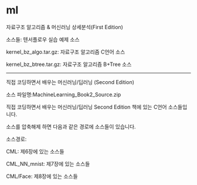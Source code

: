 # ml
자료구조 알고리즘 & 머신러닝 상세분석(First Edition)

소스들: 텐서플로우 실습 예제 소스

kernel_bz_algo.tar.gz: 자료구조 알고리즘 C언어 소스

kernel_bz_btree.tar.gz: 자료구조 알고리즘 B+Tree 소스

-----------------------------------------------------------------------------
직접 코딩하면서 배우는 머신러닝/딥러닝 (Second Edition)

소스 파일명:MachineLearning_Book2_Source.zip

직접 코딩하면서 배우는 머신러닝/딥러닝 Second Edition 책에 있는 C언어 소스들입니다.

소스를 압축해제 하면 다음과 같은 경로에 소스들이 있습니다.

소스경로:

CML: 제6장에 있는 소스들

CML_NN_mnist: 제7장에 있는 소스들

CML/Face: 제8장에 있는 소스들
